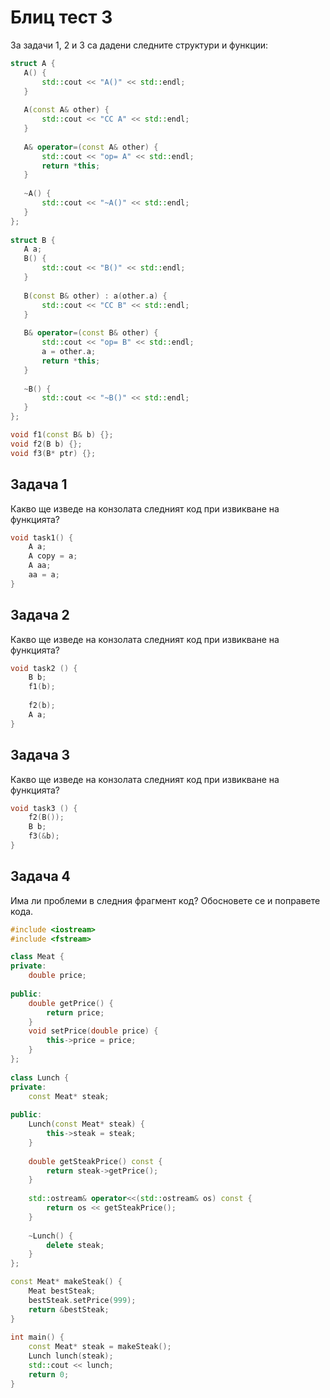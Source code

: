  # Блиц тест 3
 За задачи 1, 2 и 3 са дадени следните структури и функции:
 
 ```c++
 struct A {  
    A() {  
        std::cout << "A()" << std::endl;  
    }  
  
    A(const A& other) {  
        std::cout << "CC A" << std::endl;  
    }  
  
    A& operator=(const A& other) {  
        std::cout << "op= A" << std::endl;  
        return *this;  
    }  
  
    ~A() {  
        std::cout << "~A()" << std::endl;  
    }  
};  
  
struct B {  
    A a;  
    B() {  
        std::cout << "B()" << std::endl;  
    }  
  
    B(const B& other) : a(other.a) {  
        std::cout << "CC B" << std::endl;  
    }  
  
    B& operator=(const B& other) {  
        std::cout << "op= B" << std::endl;
		a = other.a;    
        return *this;  
    }  
  
    ~B() {  
        std::cout << "~B()" << std::endl;  
    }  
};

void f1(const B& b) {};  
void f2(B b) {};  
void f3(B* ptr) {};
```
## Задача 1
Какво ще изведе на конзолата следният код при извикване на функцията?

```c++
void task1() {  
    A a;  
    A copy = a;  
    A aa;  
    aa = a;  
}
```

## Задача 2
Какво ще изведе на конзолата следният код при извикване на функцията?
```c++
void task2 () {  
    B b;  
    f1(b);  
  
    f2(b);  
    A a;  
}
```

## Задача 3
Какво ще изведе на конзолата следният код при извикване на функцията?
```c++
void task3 () {  
    f2(B());  
    B b;  
    f3(&b);  
}
```
## Задача 4
Има ли проблеми в следния фрагмент код? Обосновете се и поправете кода.
```c++
#include <iostream>
#include <fstream>

class Meat {  
private:  
    double price;
    
public:  
    double getPrice() {  
        return price;  
    }  
    void setPrice(double price) {  
        this->price = price;  
    }  
};  
  
class Lunch {  
private:  
    const Meat* steak;  
  
public:  
    Lunch(const Meat* steak) {  
        this->steak = steak;  
    }  
  
    double getSteakPrice() const {  
        return steak->getPrice();  
    }  
  
    std::ostream& operator<<(std::ostream& os) const {  
        return os << getSteakPrice();  
    }  
  
    ~Lunch() {  
        delete steak;  
    }  
};

const Meat* makeSteak() {  
    Meat bestSteak;  
    bestSteak.setPrice(999);  
    return &bestSteak;  
}  
  
int main() {  
    const Meat* steak = makeSteak();  
    Lunch lunch(steak);  
    std::cout << lunch;  
    return 0;  
}
```
